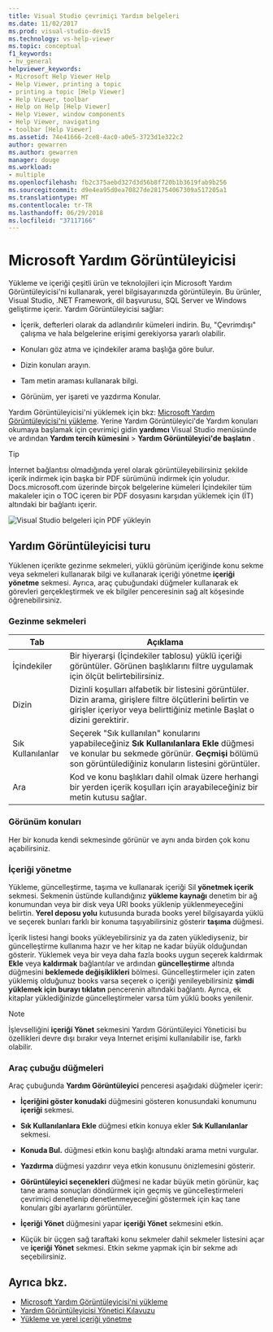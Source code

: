 ```yaml
---
title: Visual Studio çevrimiçi Yardım belgeleri
ms.date: 11/02/2017
ms.prod: visual-studio-dev15
ms.technology: vs-help-viewer
ms.topic: conceptual
f1_keywords:
- hv_general
helpviewer_keywords:
- Microsoft Help Viewer Help
- Help Viewer, printing a topic
- printing a topic [Help Viewer]
- Help Viewer, toolbar
- Help on Help [Help Viewer]
- Help Viewer, window components
- Help Viewer, navigating
- toolbar [Help Viewer]
ms.assetid: 74e41666-2ce8-4ac0-a0e5-3723d1e322c2
author: gewarren
ms.author: gewarren
manager: douge
ms.workload:
- multiple
ms.openlocfilehash: fb2c375aebd327d3d56b8f720b1b3619fab9b256
ms.sourcegitcommit: d9e4ea95d0ea70827de281754067309a517205a1
ms.translationtype: MT
ms.contentlocale: tr-TR
ms.lasthandoff: 06/29/2018
ms.locfileid: "37117166"
---
```

# <a name="microsoft-help-viewer"></a>Microsoft Yardım Görüntüleyicisi

Yükleme ve içeriği çeşitli ürün ve teknolojileri için Microsoft Yardım Görüntüleyicisi'ni kullanarak, yerel bilgisayarınızda görüntüleyin. Bu ürünler, Visual Studio, .NET Framework, dil başvurusu, SQL Server ve Windows geliştirme içerir. Yardım Görüntüleyicisi sağlar:

- İçerik, defterleri olarak da adlandırılır kümeleri indirin. Bu, "Çevrimdışı" çalışma ve hala belgelerine erişimi gerekiyorsa yararlı olabilir.

- Konuları göz atma ve içindekiler arama başlığa göre bulur.

- Dizin konuları arayın.

- Tam metin araması kullanarak bilgi.

- Görünüm, yer işareti ve yazdırma Konular.

Yardım Görüntüleyicisi'ni yüklemek için bkz: [Microsoft Yardım Görüntüleyicisi'ni yükleme](../ide/microsoft-help-viewer-installation.md). Yerine Yardım Görüntüleyici'de Yardım konuları okumaya başlamak için çevrimiçi gidin **yardımcı** Visual Studio menüsünde ve ardından **Yardım tercih kümesini** > **Yardım Görüntüleyici'de başlatın** .

> [!TIP]
> İnternet bağlantısı olmadığında yerel olarak görüntüleyebilirsiniz şekilde içerik indirmek için başka bir PDF sürümünü indirmek için yoludur. Docs.microsoft.com üzerinde birçok belgelerine kümeleri İçindekiler tüm makaleler için o TOC içeren bir PDF dosyasını karşıdan yüklemek için (İT) altındaki bir bağlantı içerir.
>
> ![Visual Studio belgeleri için PDF yükleyin](media/download-pdf.png)

## <a name="help-viewer-tour"></a>Yardım Görüntüleyicisi turu

Yüklenen içerikte gezinme sekmeleri, yüklü görünüm içeriğinde konu sekme veya sekmeleri kullanarak bilgi ve kullanarak içeriği yönetme **içeriği yönetme** sekmesi. Ayrıca, araç çubuğundaki düğmeler kullanarak ek görevleri gerçekleştirmek ve ek bilgiler penceresinin sağ alt köşesinde öğrenebilirsiniz.

### <a name="navigation-tabs"></a>Gezinme sekmeleri

|Tab|Açıklama|
|---|-----------|
|İçindekiler|Bir hiyerarşi (İçindekiler tablosu) yüklü içeriği görüntüler. Görünen başlıklarını filtre uygulamak için ölçüt belirtebilirsiniz.|
|Dizin|Dizinli koşulları alfabetik bir listesini görüntüler. Dizin arama, girişlere filtre ölçütlerini belirtin ve girişler içeriyor veya belirttiğiniz metinle Başlat o dizini gerektirir.|
|Sık Kullanılanlar|Seçerek "Sık kullanılan" konularını yapabileceğiniz **Sık Kullanılanlara Ekle** düğmesi ve konular bu sekmede görünür. **Geçmişi** bölümü son görüntülediğiniz konuların listesini görüntüler.|
|Ara|Kod ve konu başlıkları dahil olmak üzere herhangi bir yerden içerik koşulları için arayabileceğiniz bir metin kutusu sağlar.|

### <a name="view-topics"></a>Görünüm konuları

Her bir konuda kendi sekmesinde görünür ve aynı anda birden çok konu açabilirsiniz.

### <a name="manage-content"></a>İçeriği yönetme

Yükleme, güncelleştirme, taşıma ve kullanarak içeriği Sil **yönetmek içerik** sekmesi. Sekmenin üstünde kullandığınız **yükleme kaynağı** denetim bir ağ konumundan veya bir disk veya URI books yüklenip yüklenmeyeceğini belirtin. **Yerel deposu yolu** kutusunda burada books yerel bilgisayarda yüklü ve seçerek bunları farklı bir konuma taşıyabilirsiniz gösterir **taşıma** düğmesi.

İçerik listesi hangi books yükleyebilirsiniz ya da zaten yüklediyseniz, bir güncelleştirme kullanıma hazır ve her kitap ne kadar büyük olduğundan gösterir. Yüklemek veya bir veya daha fazla books uygun seçerek kaldırmak **Ekle** veya **kaldırmak** bağlantılar ve ardından **güncelleştirme** altında düğmesini **beklemede değişiklikleri** bölmesi. Güncelleştirmeler için zaten yüklemiş olduğunuz books varsa seçerek o içeriği yenileyebilirsiniz **şimdi yüklemek için burayı tıklatın** pencerenin altındaki bağlantı. Ayrıca, ek kitaplar yüklediğinizde güncelleştirmeler varsa tüm yüklü books yenilenir.

> [!NOTE]
> İşlevselliğini **içeriği Yönet** sekmesini Yardım Görüntüleyici Yöneticisi bu özellikleri devre dışı bırakır veya Internet erişimi kullanılabilir ise, farklı olabilir.

### <a name="toolbar-buttons"></a>Araç çubuğu düğmeleri

Araç çubuğunda **Yardım Görüntüleyici** penceresi aşağıdaki düğmeler içerir:

- **İçeriğini göster konudaki** düğmesini gösteren konusundaki konumunu **içeriği** sekmesi.

- **Sık Kullanılanlara Ekle** düğmesi etkin konuya ekler **Sık Kullanılanlar** sekmesi.

- **Konuda Bul.** düğmesi etkin konu başlığı altındaki arama metni vurgular.

- **Yazdırma** düğmesi yazdırır veya etkin konusunu önizlemesini gösterir.

- **Görüntüleyici seçenekleri** düğmesi ne kadar büyük metin görünür, kaç tane arama sonuçları döndürmek için geçmiş ve güncelleştirmeleri çevrimiçi denetlenip denetlenmeyeceğini göstermek için kaç tane konuları gibi ayarlarını görüntüler.

- **İçeriği Yönet** düğmesini yapar **içeriği Yönet** sekmesini etkin.

- Küçük bir üçgen sağ taraftaki konu sekmeler dahil sekmeler listesini açar ve **içeriği Yönet** sekmesi. Etkin sekme yapmak için bir sekme adı seçebilirsiniz.

## <a name="see-also"></a>Ayrıca bkz.

- [Microsoft Yardım Görüntüleyicisi'ni yükleme](../ide/microsoft-help-viewer-installation.md)
- [Yardım Görüntüleyicisi Yönetici Kılavuzu](../ide/help-viewer-administrator-guide.md)
- [Yükleme ve yerel içeriği yönetme](../ide/install-and-manage-local-content.md)
